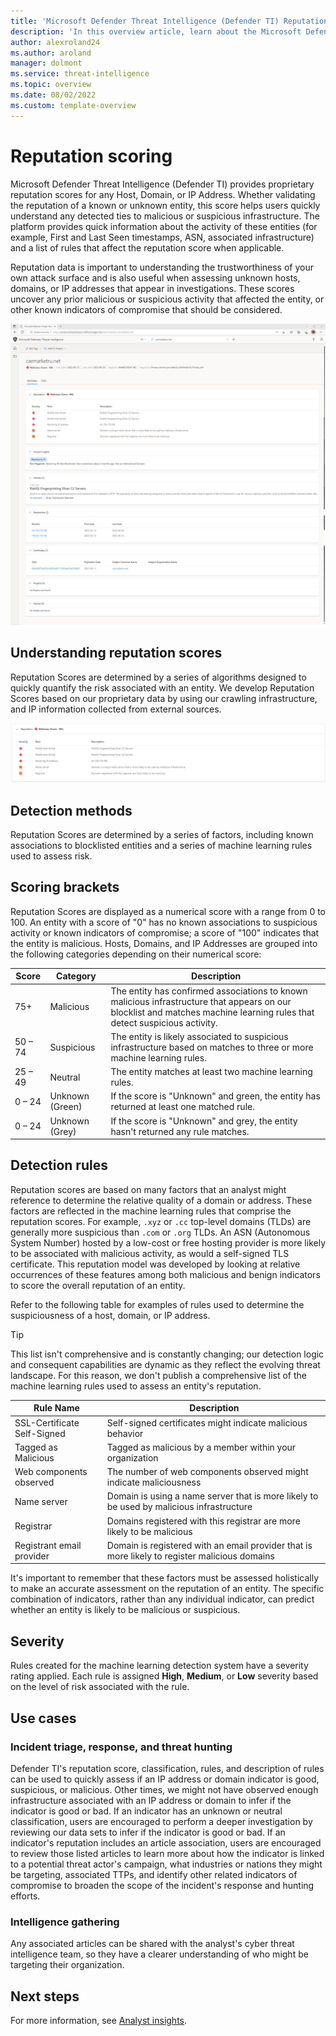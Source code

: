 ```yaml
---
title: 'Microsoft Defender Threat Intelligence (Defender TI) Reputation Scoring'
description: 'In this overview article, learn about the Microsoft Defender Threat Intelligence (Defender TI)'s reputation scoring feature.'
author: alexroland24
ms.author: aroland
manager: dolmont
ms.service: threat-intelligence
ms.topic: overview
ms.date: 08/02/2022
ms.custom: template-overview
---
```


# Reputation scoring

Microsoft Defender Threat Intelligence (Defender TI) provides proprietary reputation scores for any Host, Domain, or IP Address. Whether validating the reputation of a known or unknown entity, this score helps users quickly understand any detected ties to malicious or suspicious infrastructure. The platform provides quick information about the activity of these entities (for example, First and Last Seen timestamps, ASN, associated infrastructure) and a list of rules that affect the reputation score when applicable.

Reputation data is important to understanding the trustworthiness of your own attack surface and is also useful when assessing unknown hosts, domains, or IP addresses that appear in investigations. These scores uncover any prior malicious or suspicious activity that affected the entity, or other known indicators of compromise that should be considered.

![Reputation Edge Screenshot](media/reputationEdgeScreenshot.png)

## Understanding reputation scores

Reputation Scores are determined by a series of algorithms designed to quickly quantify the risk associated with an entity. We develop Reputation Scores based on our proprietary data by using our crawling infrastructure, and IP information collected from external sources.

![Reputation Summary Card](media/reputationSummaryCard.png)

## Detection methods

Reputation Scores are determined by a series of factors, including known associations to blocklisted entities and a series of machine learning rules used to assess risk.

## Scoring brackets

Reputation Scores are displayed as a numerical score with a range from 0 to 100. An entity with a score of "0" has no known associations to suspicious activity or known indicators of compromise; a score of "100" indicates that the entity is malicious. Hosts, Domains, and IP Addresses are grouped into the following categories depending on their numerical score:

|Score|Category|Description|
|---|---|---|
|75+|Malicious|The entity has confirmed associations to known malicious infrastructure that appears on our blocklist and matches machine learning rules that detect suspicious activity.|
|50 – 74|Suspicious|The entity is likely associated to suspicious infrastructure based on matches to three or more machine learning rules.|
|25 – 49|Neutral|The entity matches at least two machine learning rules.|
|0 – 24|Unknown (Green)|If the score is "Unknown" and green, the entity has returned at least one matched rule.|
|0 – 24|Unknown (Grey)|If the score is "Unknown" and grey, the entity hasn't returned any rule matches.|

## Detection rules

Reputation scores are based on many factors that an analyst might reference to determine the relative quality of a domain or address. These factors are reflected in the machine learning rules that comprise the reputation scores. For example, `.xyz` or `.cc` top-level domains (TLDs) are generally more suspicious than `.com` or `.org` TLDs. An ASN (Autonomous System Number) hosted by a low-cost or free hosting provider is more likely to be associated with malicious activity, as would a self-signed TLS certificate. This reputation model was developed by looking at relative occurrences of these features among both malicious and benign indicators to score the overall reputation of an entity.

Refer to the following table for examples of rules used to determine the suspiciousness of a host, domain, or IP address.

> [!TIP]
> This list isn't comprehensive and is constantly changing; our detection logic and consequent capabilities are dynamic as they reflect the evolving threat landscape. For this reason, we don't publish a comprehensive list of the machine learning rules used to assess an entity's reputation.

|Rule Name|Description|
|---|---|
|SSL-Certificate Self-Signed|Self-signed certificates might indicate malicious behavior|
|Tagged as Malicious|Tagged as malicious by a member within your organization|
|Web components observed|The number of web components observed might indicate maliciousness|
|Name server|Domain is using a name server that is more likely to be used by malicious infrastructure|
|Registrar|Domains registered with this registrar are more likely to be malicious|
|Registrant email provider|Domain is registered with an email provider that is more likely to register malicious domains|

It's important to remember that these factors must be assessed holistically to make an accurate assessment on the reputation of an entity. The specific combination of indicators, rather than any individual indicator, can predict whether an entity is likely to be malicious or suspicious.

## Severity

Rules created for the machine learning detection system have a severity rating applied. Each rule is assigned **High**, **Medium**, or **Low** severity based on the level of risk associated with the rule.

## Use cases

### Incident triage, response, and threat hunting

Defender TI's reputation score, classification, rules, and description of rules can be used to quickly assess if an IP address or domain indicator is good, suspicious, or malicious. Other times, we might not have observed enough infrastructure associated with an IP address or domain to infer if the indicator is good or bad. If an indicator has an unknown or neutral classification, users are encouraged to perform a deeper investigation by reviewing our data sets to infer if the indicator is good or bad. If an indicator's reputation includes an article association, users are encouraged to review those listed articles to learn more about how the indicator is linked to a potential threat actor's campaign, what industries or nations they might be targeting, associated TTPs, and identify other related indicators of compromise to broaden the scope of the incident's response and hunting efforts.

### Intelligence gathering

Any associated articles can be shared with the analyst's cyber threat intelligence team, so they have a clearer understanding of who might be targeting their organization.

## Next steps

For more information, see [Analyst insights](analyst-insights.md).
